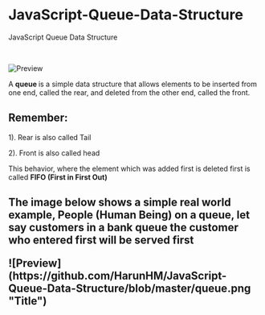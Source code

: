 # JavaScript-Queue-Data-Structure
JavaScript Queue Data Structure

<br> 

![Preview](https://github.com/HarunHM/JavaScript-Queue-Data-Structure/blob/master/Screenshot%20from%202020-06-16%2018-05-37.png "Title")

<p> A <b> queue </b> is a simple data structure that allows elements to be inserted from one end, called the rear, and deleted from the other end, called the front.</p>
<h2> Remember:</h2>
<p>1). Rear is also called Tail </p>
<p>2). Front is also called head </p>


<p> This behavior, where the element which was added first is deleted first is called <b> FIFO  (First in First Out)</b></p>

<h2> The image below shows a simple real world example, People (Human Being)  on a queue,  let say customers in a bank queue the customer who entered first will be served  first </p>
![Preview](https://github.com/HarunHM/JavaScript-Queue-Data-Structure/blob/master/queue.png "Title")
